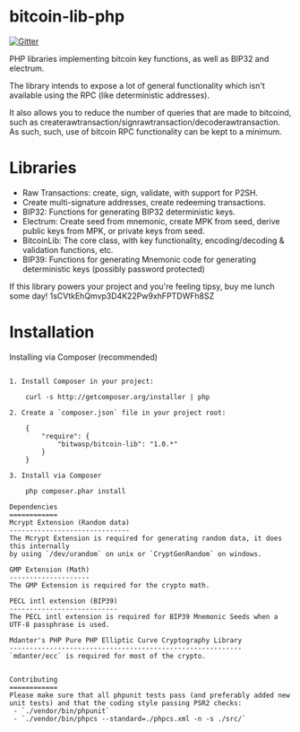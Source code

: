 bitcoin-lib-php
===============

[![Gitter](https://badges.gitter.im/Join%20Chat.svg)](https://gitter.im/Bit-Wasp/bitcoin-lib-php?utm_source=badge&utm_medium=badge&utm_campaign=pr-badge&utm_content=badge)

PHP libraries implementing bitcoin key functions, as well as BIP32 and electrum.

The library intends to expose a lot of general functionality which isn't 
available using the RPC (like deterministic addresses). 

It also allows you to reduce the number of queries that are made to bitcoind,
such as createrawtransaction/signrawtransaction/decoderawtransaction. As such,
such, use of bitcoin RPC functionality can be kept to a minimum.

Libraries
=========
- Raw Transactions: create, sign, validate, with support for P2SH. 
- Create multi-signature addresses, create redeeming transactions. 
- BIP32: Functions for generating BIP32 deterministic keys.
- Electrum: Create seed from mnemonic, create MPK from seed, derive public keys from MPK, or private keys from seed.
- BitcoinLib: The core class, with key functionality, encoding/decoding & validation functions, etc. 
- BIP39: Functions for generating Mnemonic code for generating deterministic keys (possibly password protected)

If this library powers your project and you're feeling tipsy, buy me lunch some day! 1sCVtkEhQmvp3D4K22Pw9xhFPTDWFh8SZ

Installation
============

Installing via Composer (recommended)
~~~~~~~~~~~~~~~~~~~~~~~~~~~~~~~~~~~~~

1. Install Composer in your project:

    curl -s http://getcomposer.org/installer | php

2. Create a `composer.json` file in your project root:

    {
        "require": {
            "bitwasp/bitcoin-lib": "1.0.*"
        }
    }

3. Install via Composer

    php composer.phar install

Dependencies
============
Mcrypt Extension (Random data)
------------------------------
The Mcrypt Extension is required for generating random data, it does this internally 
by using `/dev/urandom` on unix or `CryptGenRandom` on windows.

GMP Extension (Math)
--------------------
The GMP Extension is required for the crypto math.

PECL intl extension (BIP39)
---------------------------
The PECL intl extension is required for BIP39 Mnemonic Seeds when a UTF-8 passphrase is used.

Mdanter's PHP Pure PHP Elliptic Curve Cryptography Library
----------------------------------------------------------
`mdanter/ecc` is required for most of the crypto.


Contributing
============
Please make sure that all phpunit tests pass (and preferably added new unit tests) and that the coding style passing PSR2 checks:
 - `./vendor/bin/phpunit`
 - `./vendor/bin/phpcs --standard=./phpcs.xml -n -s ./src/`
